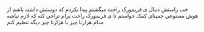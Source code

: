 خب راستش دنبال ی فریمورک راحت میگشتم پیدا نکردم که دوستش داشته باشم از هوش مصنوعی جمینای کمک خواستم تا ی فریمورک راحت برام تراحی کنه که لازم نباشه مدام هزارتا چیز با هزارتا چیز دیگه تنظیم کنم 
